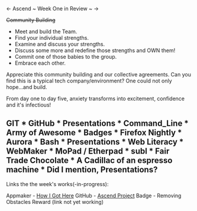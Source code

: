 
<- Ascend ~ Week One in Review ~ ->

~~Community Building~~

* Meet and build the Team.
* Find your individual strengths.
* Examine and discuss your strengths.
* Discuss some more and redefine those strengths and OWN them!
* Commit one of those babies to the group.
* Embrace each other.

Appreciate this community building and our collective agreements.  Can you find this is a typical tech company/environment?  One could not only hope...and build.

From day one to day five, anxiety transforms into excitement, confidence and it's infectious!

## GIT * GitHub * Presentations * Command_Line * Army of Awesome * Badges * Firefox Nightly * Aurora * Bash * Presentations * Web Literacy * WebMaker * MoPad / Etherpad * subl * Fair Trade Chocolate * A Cadillac of an espresso machine * Did I mention, Presentations? 

Links the the week's works(-in-progress):

Appmaker - [How I Got Here](https://far-mine-545.webmak.es/install/)
GitHub - [Ascend Project](https://github.com/mozilla/ascendproject) 
Badge - Removing Obstacles Reward (link not yet working)
